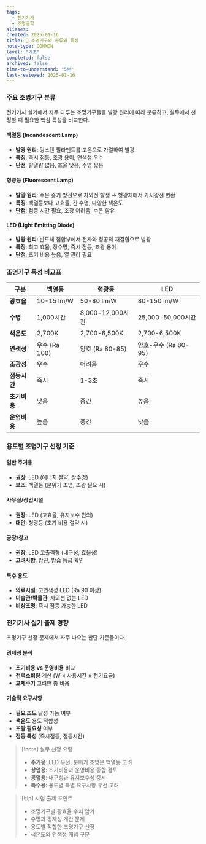 ```yaml
---
tags:
  - 전기기사
  - 조명공학
aliases: 
created: 2025-01-16
title: 📝 조명기구의 종류와 특성
note-type: COMMON
level: "기초"
completed: false
archived: false
time-to-understand: "5분"
last-reviewed: 2025-01-16
---
```


### 주요 조명기구 분류

전기기사 실기에서 자주 다루는 조명기구들을 발광 원리에 따라 분류하고, 실무에서 선정할 때 필요한 핵심 특성을 비교한다.

#### 백열등 (Incandescent Lamp)
- **발광 원리**: 텅스텐 필라멘트를 고온으로 가열하여 발광
- **특징**: 즉시 점등, 조광 용이, 연색성 우수
- **단점**: 발열량 많음, 효율 낮음, 수명 짧음

#### 형광등 (Fluorescent Lamp)
- **발광 원리**: 수은 증기 방전으로 자외선 발생 → 형광체에서 가시광선 변환
- **특징**: 백열등보다 고효율, 긴 수명, 다양한 색온도
- **단점**: 점등 시간 필요, 조광 어려움, 수은 함유

#### LED (Light Emitting Diode)
- **발광 원리**: 반도체 접합부에서 전자와 정공의 재결합으로 발광
- **특징**: 최고 효율, 장수명, 즉시 점등, 조광 용이
- **단점**: 초기 비용 높음, 열 관리 필요

### 조명기구 특성 비교표

| 구분 | 백열등 | 형광등 | LED |
|------|--------|--------|-----|
| **광효율** | 10-15 lm/W | 50-80 lm/W | 80-150 lm/W |
| **수명** | 1,000시간 | 8,000-12,000시간 | 25,000-50,000시간 |
| **색온도** | 2,700K | 2,700-6,500K | 2,700-6,500K |
| **연색성** | 우수 (Ra 100) | 양호 (Ra 80-85) | 양호-우수 (Ra 80-95) |
| **조광성** | 우수 | 어려움 | 우수 |
| **점등시간** | 즉시 | 1-3초 | 즉시 |
| **초기비용** | 낮음 | 중간 | 높음 |
| **운영비용** | 높음 | 중간 | 낮음 |

### 용도별 조명기구 선정 기준

#### 일반 주거용
- **권장**: LED (에너지 절약, 장수명)
- **보조**: 백열등 (분위기 조명, 조광 필요 시)

#### 사무실/상업시설
- **권장**: LED (고효율, 유지보수 편의)
- **대안**: 형광등 (초기 비용 절약 시)

#### 공장/창고
- **권장**: LED 고출력형 (내구성, 효율성)
- **고려사항**: 방진, 방습 등급 확인

#### 특수 용도
- **의료시설**: 고연색성 LED (Ra 90 이상)
- **미술관/박물관**: 자외선 없는 LED
- **비상조명**: 즉시 점등 가능한 LED

### 전기기사 실기 출제 경향

조명기구 선정 문제에서 자주 나오는 판단 기준들이다.

#### 경제성 분석
- **초기비용 vs 운영비용** 비교
- **전력소비량** 계산 (W × 사용시간 × 전기요금)
- **교체주기** 고려한 총 비용

#### 기술적 요구사항
- **필요 조도** 달성 가능 여부
- **색온도** 용도 적합성
- **조광 필요성** 여부
- **점등 특성** (즉시점등, 점등시간)

>[!note] 실무 선정 요령
>- **주거용**: LED 우선, 분위기 조명은 백열등 고려
>- **상업용**: 초기비용과 운영비용 종합 검토
>- **공업용**: 내구성과 유지보수성 중시
>- **특수용**: 용도별 특별 요구사항 우선 고려

>[!tip] 시험 출제 포인트
>- 조명기구별 광효율 수치 암기
>- 수명과 경제성 계산 문제
>- 용도별 적합한 조명기구 선정
>- 색온도와 연색성 개념 구분 
